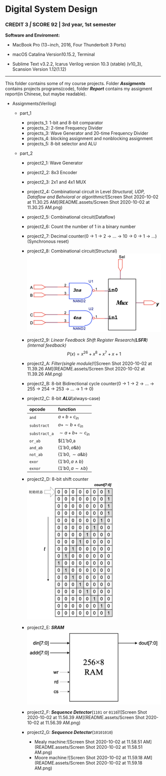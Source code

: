 # Digital System Design

### CREDIT 3 *|* SCORE 92 | 3rd year, 1st semester

**Software and Enviroment:** 

- MacBook Pro (13−inch, 2016, Four Thunderbolt 3 Ports)

- macOS Catalina Version10.15.2, Terminal

- Sublime Text v3.2.2, Icarus Verilog version 10.3 (stable) (v10_3), Scansion Version 1.12(1.12)

***

This folder contains some of my course projects. Folder ***Assigments*** contains projects programs(code), folder ***Report*** contains my assigment report(in Chinese, but maybe readable).

- Assignments(Verilog)

  - part_1

    - projects_1: 1-bit and 8-bit comparator
    - projects_2: 2-time Frequency Divider
    - projects_3: Wave Generator and 20-time Frequency Divider
    - projects_4: blocking assignment and nonblocking assignment
    - projects_5: 8-bit selector and ALU

  - part_2

    - project2_1: Wave Generator

    - project2_2: 8x3 Encoder

    - project2_3: 2x1 and 4x1 MUX

    - project2_4: Combinational circuit in Level *Structural, UDP, Dataflow and Behvioral or algorithmic*![Screen Shot 2020-10-02 at 11.30.25 AM](README.assets/Screen Shot 2020-10-02 at 11.30.25 AM.png)

    - project2_5: Combinational circuit(Dataflow)

    - project2_6: Count the number of 1 in a binary number

    - project2_7: Decimal counter(0 -> 1 -> 2 -> … -> 10 -> 0 -> 1 -> …)(Synchronous reset)

    - project2_8: Combinational circuit(Structural)<img src="README.assets/Screen Shot 2020-10-02 at 11.35.01 AM.png" alt="Screen Shot 2020-10-02 at 11.35.01 AM" style="zoom:50%;" />

    - project2_9: *Linear Feedback Shift Register Research(**LSFR**)(internal feedback)*
      $$
      P(x)=x^{26}+x^8+x^7+x+1
      $$

    - project2_A: *Filter(single module)*![Screen Shot 2020-10-02 at 11.39.26 AM](README.assets/Screen Shot 2020-10-02 at 11.39.26 AM.png)

    - project2_B: 8-bit Bidirectional cycle counter(0 -> 1 -> 2 -> … -> 255 -> 254 -> 253 -> … -> 1 -> 0)

    - project2_C: 8-bit ***ALU***(always-case)

      | opcode        | function                 |
      | ------------- | ------------------------ |
      | `and`         | $a+b+c_{in}$             |
      | `substract`   | $a+\sim b+c_{in}$        |
      | `substract_a` | $\sim a+b+\sim c_{in}$   |
      | `or_ab`       | $\{1’b0,a|b\}$           |
      | `and_ab`      | $\{1’b0,a\&b\}$          |
      | `not_ab`      | $\{1’b0,\sim a\&b\}$     |
      | `exor`        | $\{1’b0,a\land b\}$      |
      | `exnor`       | $\{1’b0,a\sim \land b\}$ |

    - project2_D: 8-bit shift counter<img src="README.assets/Screen Shot 2020-10-02 at 11.51.52 AM.png" alt="Screen Shot 2020-10-02 at 11.51.52 AM" style="zoom:50%;" />

    - project2_E: ***SRAM***               <img src="README.assets/Screen Shot 2020-10-02 at 11.53.39 AM.png" alt="Screen Shot 2020-10-02 at 11.53.39 AM" style="zoom:50%;" />

    - project2_F: ***Sequence Detector***(`1101` or `0110`)![Screen Shot 2020-10-02 at 11.56.39 AM](README.assets/Screen Shot 2020-10-02 at 11.56.39 AM.png)

    - project2_G: ***Sequence Detector***(`10101010`)

      - Mealy machine:![Screen Shot 2020-10-02 at 11.58.51 AM](README.assets/Screen Shot 2020-10-02 at 11.58.51 AM.png)
      - Moore machine:![Screen Shot 2020-10-02 at 11.59.18 AM](README.assets/Screen Shot 2020-10-02 at 11.59.18 AM.png)

